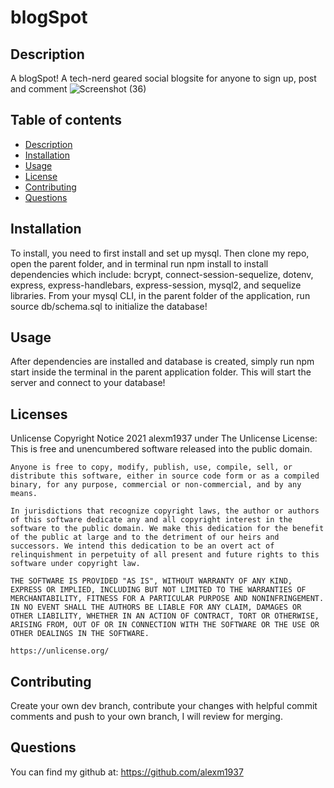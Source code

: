 
  # blogSpot

  ## Description
  A blogSpot! A tech-nerd geared social blogsite for anyone to sign up, post and comment
  ![Screenshot (36)](https://user-images.githubusercontent.com/88976571/144137717-7df10b39-5b81-4201-b20b-a27a89a03928.png)


  ## Table of contents
  * [Description](#description)
  * [Installation](#installation)
  * [Usage](#usage)
  * [License](#license)
  * [Contributing](#contributing)
  * [Questions](#questions)

  ## Installation
  To install, you need to first install and set up mysql. Then clone my repo, open the parent folder, and in terminal run npm install to install dependencies which include: bcrypt, connect-session-sequelize, dotenv, express, express-handlebars, express-session, mysql2, and sequelize libraries. From your mysql CLI, in the parent folder of the application, run source db/schema.sql to initialize the database!

  ## Usage
  After dependencies are installed and database is created, simply run npm start inside the terminal in the parent application folder. This will start the server and connect to your database! 

  ## Licenses
  Unlicense
  Copyright Notice 2021 alexm1937 under The Unlicense License: </br>
    This is free and unencumbered software released into the public domain.

    Anyone is free to copy, modify, publish, use, compile, sell, or distribute this software, either in source code form or as a compiled binary, for any purpose, commercial or non-commercial, and by any means.
    
    In jurisdictions that recognize copyright laws, the author or authors of this software dedicate any and all copyright interest in the software to the public domain. We make this dedication for the benefit of the public at large and to the detriment of our heirs and successors. We intend this dedication to be an overt act of relinquishment in perpetuity of all present and future rights to this software under copyright law.
    
    THE SOFTWARE IS PROVIDED "AS IS", WITHOUT WARRANTY OF ANY KIND, EXPRESS OR IMPLIED, INCLUDING BUT NOT LIMITED TO THE WARRANTIES OF MERCHANTABILITY, FITNESS FOR A PARTICULAR PURPOSE AND NONINFRINGEMENT. IN NO EVENT SHALL THE AUTHORS BE LIABLE FOR ANY CLAIM, DAMAGES OR OTHER LIABILITY, WHETHER IN AN ACTION OF CONTRACT, TORT OR OTHERWISE, ARISING FROM, OUT OF OR IN CONNECTION WITH THE SOFTWARE OR THE USE OR OTHER DEALINGS IN THE SOFTWARE.
    
    https://unlicense.org/

  ## Contributing 
  Create your own dev branch, contribute your changes with helpful commit comments and push to your own branch, I will review for merging. 

  

  ## Questions
  You can find my github at: https://github.com/alexm1937 </br>
  
  
